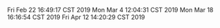 Fri Feb 22 16:49:17 CST 2019
Mon Mar  4 12:04:31 CST 2019
Mon Mar 18 16:16:54 CST 2019
Fri Apr 12 14:20:29 CST 2019
